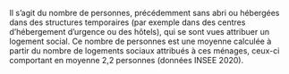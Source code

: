 <p>
Il s’agit du nombre de personnes, précédemment sans abri ou hébergées dans des structures temporaires (par exemple dans des centres d’hébergement d’urgence ou des hôtels), qui se sont vues attribuer un logement social. Ce nombre de personnes est une moyenne calculée à partir du nombre de logements sociaux attribués à ces ménages, ceux-ci comportant en moyenne 2,2 personnes (données INSEE 2020).
</p>
